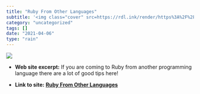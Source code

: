 ```yaml
---
title: "Ruby From Other Languages"
subtitle: '<img class="cover" src=https://rdl.ink/render/https%3A%2F%2Fwww.ruby-lang.org%2Fen%2Fdocumentation%2...'
category: "uncategorized"
tags: []
date: "2021-04-06"
type: "rain"
---
```

<img class="cover" src=https://rdl.ink/render/https%3A%2F%2Fwww.ruby-lang.org%2Fen%2Fdocumentation%2Fruby-from-other-languages>



* **Web site excerpt:** If you are coming to Ruby from another programming language there are a lot of good tips here!

* **Link to site:** **[Ruby From Other Languages](https://www.ruby-lang.org/en/documentation/ruby-from-other-languages)**